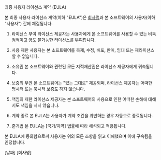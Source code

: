 최종 사용자 라이선스 계약 (EULA)

본 최종 사용자 라이선스 계약(이하 "EULA")은 [회사명](이하 "라이선스 제공자")과 본 소프트웨어의 사용자(이하 "사용자") 간에 체결됩니다.

1. 라이선스 부여
라이선스 제공자는 사용자에게 본 소프트웨어를 사용할 수 있는 비독점적이고 양도 불가능한 라이선스를 부여합니다.

2. 사용 제한
사용자는 본 소프트웨어를 복제, 수정, 배포, 판매, 임대 또는 재라이선스할 수 없습니다.

3. 소유권
본 소프트웨어와 관련된 모든 지적재산권은 라이선스 제공자에게 귀속됩니다.

4. 보증의 부인
본 소프트웨어는 "있는 그대로" 제공되며, 라이선스 제공자는 어떠한 명시적 또는 묵시적 보증도 하지 않습니다.

5. 책임의 제한
라이선스 제공자는 본 소프트웨어의 사용으로 인한 어떠한 손해에 대해서도 책임을 지지 않습니다.

6. 계약 종료
본 EULA는 사용자가 계약 조건을 위반하는 경우 자동으로 종료됩니다.

7. 준거법
본 EULA는 [국가/지역] 법률에 따라 해석되고 적용됩니다.

본 EULA에 동의함으로써 사용자는 위의 모든 조항을 읽고 이해했으며 이에 구속됨을 인정합니다.

[날짜]
[회사명]
